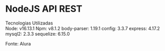 # NodeJS API REST

Tecnologias Utilizadas <br />
Node: v16.13.1
Npm: v8.1.2
body-parser: 1.19.1
config: 3.3.7
express: 4.17.2
mysql2: 2.3.3
sequelize: 6.15.0

Fonte: Alura
